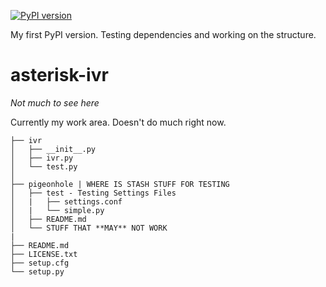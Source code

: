 [![PyPI version](https://badge.fury.io/py/ivr.svg)](https://badge.fury.io/py/ivr)

My first PyPI version.  Testing dependencies and working on the structure.

# asterisk-ivr

_Not much to see here_

Currently my work area.  Doesn't do much right now.

```
├── ivr
│   ├── __init__.py			
│   ├── ivr.py
│   └── test.py
│
├── pigeonhole | WHERE IS STASH STUFF FOR TESTING
│   ├── test - Testing Settings Files
│   |   ├── settings.conf
│   |   └── simple.py
│   ├── README.md
│   └── STUFF THAT **MAY** NOT WORK
|
├── README.md
├── LICENSE.txt
├── setup.cfg
└── setup.py
```
